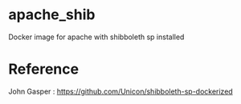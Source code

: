 # apache_shib
Docker image for apache with shibboleth sp installed

# Reference
John Gasper : https://github.com/Unicon/shibboleth-sp-dockerized
